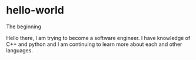 # hello-world
The beginning

Hello there, I am trying to become a software engineer. I have knowledge of C++ and python and I am continuing to learn more about each and other languages.
